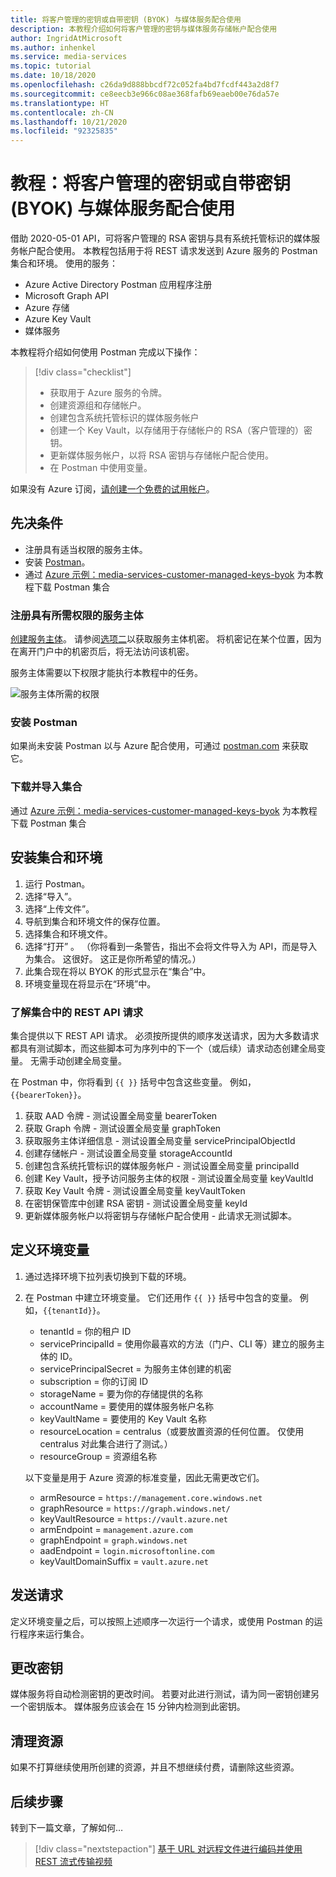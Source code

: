 ```yaml
---
title: 将客户管理的密钥或自带密钥 (BYOK) 与媒体服务配合使用
description: 本教程介绍如何将客户管理的密钥与媒体服务存储帐户配合使用
author: IngridAtMicrosoft
ms.author: inhenkel
ms.service: media-services
ms.topic: tutorial
ms.date: 10/18/2020
ms.openlocfilehash: c26da9d888bbcdf72c052fa4bd7fcdf443a2d8f7
ms.sourcegitcommit: ce8eecb3e966c08ae368fafb69eaeb00e76da57e
ms.translationtype: HT
ms.contentlocale: zh-CN
ms.lasthandoff: 10/21/2020
ms.locfileid: "92325835"
---
```

# <a name="tutorial-use-customer-managed-keys-or-bring-your-own-key-byok-with-media-services"></a>教程：将客户管理的密钥或自带密钥 (BYOK) 与媒体服务配合使用

借助 2020-05-01 API，可将客户管理的 RSA 密钥与具有系统托管标识的媒体服务帐户配合使用。  本教程包括用于将 REST 请求发送到 Azure 服务的 Postman 集合和环境。  使用的服务：

- Azure Active Directory Postman 应用程序注册
- Microsoft Graph API
- Azure 存储
- Azure Key Vault
- 媒体服务

本教程将介绍如何使用 Postman 完成以下操作：

> [!div class="checklist"]
> * 获取用于 Azure 服务的令牌。
> * 创建资源组和存储帐户。
> * 创建包含系统托管标识的媒体服务帐户
> * 创建一个 Key Vault，以存储用于存储帐户的 RSA（客户管理的）密钥。
> * 更新媒体服务帐户，以将 RSA 密钥与存储帐户配合使用。
> * 在 Postman 中使用变量。

如果没有 Azure 订阅，[请创建一个免费的试用帐户](https://azure.microsoft.com/free/)。

## <a name="prerequisites"></a>先决条件

- 注册具有适当权限的服务主体。
- 安装 [Postman](https://www.postman.com)。
- 通过 [Azure 示例：media-services-customer-managed-keys-byok](https://github.com/Azure-Samples/media-services-customer-managed-keys-byok) 为本教程下载 Postman 集合

### <a name="register-a-service-principal-with-the-needed-permissions"></a>注册具有所需权限的服务主体

[创建服务主体](https://docs.microsoft.com/azure/active-directory/develop/howto-create-service-principal-portal)。  请参阅[选项二](https://docs.microsoft.com/azure/active-directory/develop/howto-create-service-principal-portal#authentication-two-options)以获取服务主体机密。  将机密记在某个位置，因为在离开门户中的机密页后，将无法访问该机密。

服务主体需要以下权限才能执行本教程中的任务。

![服务主体所需的权限](./media/tutorial-byok/service-principal-permissions-1.png)

### <a name="install-postman"></a>安装 Postman

如果尚未安装 Postman 以与 Azure 配合使用，可通过 [postman.com](https://www.postman.com/) 来获取它。

### <a name="download-and-import-the-collection"></a>下载并导入集合

通过 [Azure 示例：media-services-customer-managed-keys-byok](https://github.com/Azure-Samples/media-services-customer-managed-keys-byok) 为本教程下载 Postman 集合

## <a name="installation-of-collection-and-environment"></a>安装集合和环境

1. 运行 Postman。
1. 选择“导入”。
1. 选择“上传文件”。
1. 导航到集合和环境文件的保存位置。
1. 选择集合和环境文件。
1. 选择“打开”  。  （你将看到一条警告，指出不会将文件导入为 API，而是导入为集合。  这很好。  这正是你所希望的情况。）
1. 此集合现在将以 BYOK 的形式显示在“集合”中。
1. 环境变量现在将显示在“环境”中。

### <a name="understand-the-rest-api-requests-in-the-collection"></a>了解集合中的 REST API 请求

集合提供以下 REST API 请求。 必须按所提供的顺序发送请求，因为大多数请求都具有测试脚本，而这些脚本可为序列中的下一个（或后续）请求动态创建全局变量。 无需手动创建全局变量。

在 Postman 中，你将看到 `{{ }}` 括号中包含这些变量。  例如，`{{bearerToken}}`。

1. 获取 AAD 令牌 - 测试设置全局变量 bearerToken
2. 获取 Graph 令牌 - 测试设置全局变量 graphToken
3. 获取服务主体详细信息 - 测试设置全局变量 servicePrincipalObjectId
4. 创建存储帐户 - 测试设置全局变量 storageAccountId
5. 创建包含系统托管标识的媒体服务帐户 - 测试设置全局变量 principalId
6. 创建 Key Vault，授予访问服务主体的权限 - 测试设置全局变量 keyVaultId
7. 获取 Key Vault 令牌 - 测试设置全局变量 keyVaultToken
8. 在密钥保管库中创建 RSA 密钥 - 测试设置全局变量 keyId
9. 更新媒体服务帐户以将密钥与存储帐户配合使用 - 此请求无测试脚本。

## <a name="define-environment-variables"></a>定义环境变量

1. 通过选择环境下拉列表切换到下载的环境。
1. 在 Postman 中建立环境变量。 它们还用作 `{{ }}` 括号中包含的变量。  例如，`{{tenantId}}`。

    * tenantId = 你的租户 ID
    * servicePrincipalId = 使用你最喜欢的方法（门户、CLI 等）建立的服务主体的 ID。
    * servicePrincipalSecret = 为服务主体创建的机密
    * subscription = 你的订阅 ID
    * storageName = 要为你的存储提供的名称
    * accountName = 要使用的媒体服务帐户名称
    * keyVaultName = 要使用的 Key Vault 名称
    * resourceLocation = centralus（或要放置资源的任何位置。  仅使用 centralus 对此集合进行了测试。）
    * resourceGroup = 资源组名称

    以下变量是用于 Azure 资源的标准变量，因此无需更改它们。

    * armResource = `https://management.core.windows.net`
    * graphResource = `https://graph.windows.net/`
    * keyVaultResource = `https://vault.azure.net`
    * armEndpoint = `management.azure.com`
    * graphEndpoint = `graph.windows.net`
    * aadEndpoint = `login.microsoftonline.com`
    * keyVaultDomainSuffix = `vault.azure.net`

## <a name="send-the-requests"></a>发送请求

定义环境变量之后，可以按照上述顺序一次运行一个请求，或使用 Postman 的运行程序来运行集合。

## <a name="change-the-key"></a>更改密钥

媒体服务将自动检测密钥的更改时间。  若要对此进行测试，请为同一密钥创建另一个密钥版本。 媒体服务应该会在 15 分钟内检测到此密钥。

## <a name="clean-up-resources"></a>清理资源

如果不打算继续使用所创建的资源，并且不想继续付费，请删除这些资源。

## <a name="next-steps"></a>后续步骤

转到下一篇文章，了解如何…
> [!div class="nextstepaction"]
> [基于 URL 对远程文件进行编码并使用 REST 流式传输视频](stream-files-tutorial-with-rest.md)
